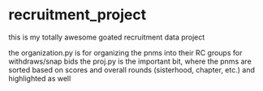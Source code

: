 # recruitment_project
this is my totally awesome goated recruitment data project

the organization.py is for organizing the pnms into their RC groups for withdraws/snap bids
the proj.py is the important bit, where the pnms are sorted based on scores and overall rounds (sisterhood, chapter, etc.) and highlighted as well
